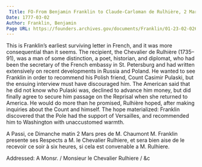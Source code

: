 ```yaml
---
 Title: FO-From Benjamin Franklin to Claude-Carloman de Rulhière, 2 March 1777
Date: 1777-03-02
Author: Franklin, Benjamin
Page URL: https://founders.archives.gov/documents/Franklin/01-23-02-0269
---
```


This is Franklin’s earliest surviving letter in French, and it was more consequential than it seems. The recipient, the Chevalier de Rulhière (1735–91), was a man of some distinction, a poet, historian, and diplomat, who had been the secretary of the French embassy in St. Petersburg and had written extensively on recent developments in Russia and Poland. He wanted to see Franklin in order to recommend his Polish friend, Count Casimir Pulaski, but the ensuing interview must have discouraged him. The American said that he did not know who Pulaski was, declined to advance him money, but did finally agree to secure him passage on the Reprisal when she returned to America. He would do more than he promised, Rulhière hoped, after making inquiries about the Count and himself. The hope materialized: Franklin discovered that the Pole had the support of Versailles, and recommended him to Washington with unaccustomed warmth.
  
A Passi, ce Dimanche matin 2 Mars pres de M. Chaumont M. Franklin presente ses Respects a M. le Chevalier Rulhiere, et sera bien aise de le recevoir ce soir à six heures, si cela est convenable a M. Rulhiere.
 
Addressed: A Monsr. / Monsieur le Chevalier Rulhiere / &c

